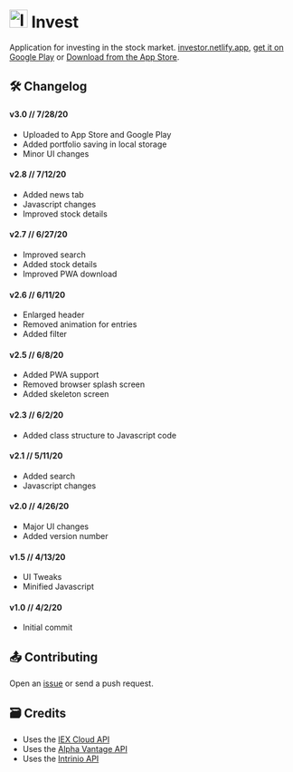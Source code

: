 # <img src="https://investor.netlify.app/images/icons/google-touch-icon.png" alt="Invest Logo" height="32"/> Invest
Application for investing in the stock market. [investor.netlify.app](https://investor.netlify.app), [get it on Google Play](https://play.google.com/store/apps/details?id=com.beta.invest) or [Download from the App Store](https://apple.com/).

## 🛠️ Changelog

#### **v3.0** // 7/28/20
- Uploaded to App Store and Google Play
- Added portfolio saving in local storage
- Minor UI changes

#### **v2.8** // 7/12/20
- Added news tab
- Javascript changes
- Improved stock details

#### **v2.7** // 6/27/20
- Improved search
- Added stock details
- Improved PWA download

#### **v2.6** // 6/11/20
- Enlarged header
- Removed animation for entries
- Added filter

#### **v2.5** // 6/8/20
- Added PWA support
- Removed browser splash screen
- Added skeleton screen

#### **v2.3** // 6/2/20
- Added class structure to Javascript code

#### **v2.1** // 5/11/20
- Added search
- Javascript changes
  
#### **v2.0** // 4/26/20
- Major UI changes
- Added version number  

#### **v1.5** // 4/13/20
- UI Tweaks
- Minified Javascript

#### **v1.0** // 4/2/20
- Initial commit

## 📤 Contributing
Open an [issue](https://github.com/barhatsor/invest/issues) or send a push request.

## 🗃️ Credits
- Uses the [IEX Cloud API](https://iexcloud.io)
- Uses the [Alpha Vantage API](https://www.alphavantage.co)
- Uses the [Intrinio API](https://intrinio.com)

